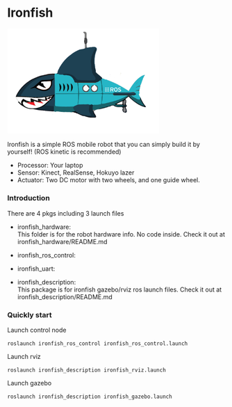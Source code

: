 # Ironfish
<img src="https://github.com/shannon112/IronFish/blob/master/ironfish.png" width="350">

Ironfish is a simple ROS mobile robot that you can simply build it by yourself! (ROS kinetic is recommended)  
* Processor: Your laptop
* Sensor: Kinect, RealSense, Hokuyo lazer
* Actuator: Two DC motor with two wheels, and one guide wheel.
  
### Introduction 
There are 4 pkgs including 3 launch files  
* ironfish_hardware:  
This folder is for the robot hardware info. No code inside. Check it out at ironfish_hardware/README.md
* ironfish_ros_control:  

* ironfish_uart:  

* ironfish_description:   
This package is for ironfish gazebo/rviz ros launch files. Check it out at ironfish_description/README.md
  
### Quickly start
Launch control node
```
roslaunch ironfish_ros_control ironfish_ros_control.launch
```
Launch rviz
```
roslaunch ironfish_description ironfish_rviz.launch
```
Launch gazebo
```
roslaunch ironfish_description ironfish_gazebo.launch
```

